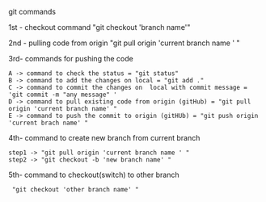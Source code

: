 git commands 

1st - checkout command 
"git checkout 'branch name'"

2nd - pulling code from  origin 
"git pull origin 'current branch name ' "

3rd- commands for pushing the code

    A -> command to check the status = "git status"
    B -> command to add the changes on local = "git add ."
    C -> command to commit the changes on  local with commit message = 'git commit -m "any message" '
    D -> command to pull existing code from origin (gitHub) = "git pull origin 'current branch name' " 
    E -> command to push the commit to origin (gitHUb) = "git push origin 'current brach name' "

4th- command to create new branch from current branch 
    
    step1 -> "git pull origin 'current branch name ' "
    step2 -> "git checkout -b 'new branch name' "

5th- command to checkout(switch) to other branch 

     "git checkout 'other branch name' "
